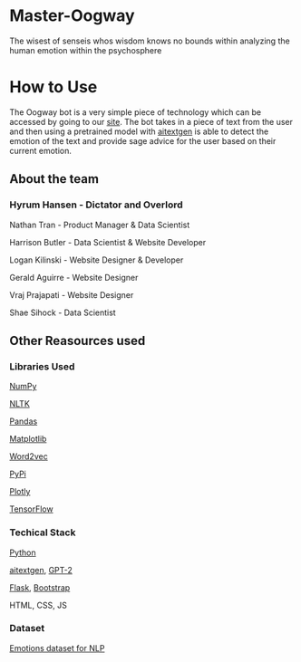 # Master-Oogway
The wisest of senseis whos wisdom knows no bounds within analyzing the human emotion within the psychosphere


# How to Use
The Oogway bot is a very simple piece of technology which can be accessed by going to our [site](https://cocalc19.ai-camp.dev/06032c1d-d4db-48d7-a50a-4df202337c6d/port/11420/index.html). 
The bot takes in a piece of text from the user and then using a pretrained model with [aitextgen](https://docs.aitextgen.io/) is able to detect the emotion of the text and provide sage advice for the user based on their current emotion. 


## About the team
### Hyrum Hansen - Dictator and Overlord

Nathan Tran - Product Manager & Data Scientist

Harrison Butler - Data Scientist & Website Developer

Logan Kilinski - Website Designer & Developer

Gerald Aguirre - Website Designer

Vraj Prajapati - Website Designer

Shae Sihock - Data Scientist



## Other Reasources used


### Libraries Used
[NumPy](https://numpy.org/)

[NLTK](https://www.nltk.org/)

[Pandas](https://pandas.pydata.org/)

[Matplotlib](https://matplotlib.org/)

[Word2vec](https://radimrehurek.com/gensim/models/word2vec.html)

[PyPi](https://pypi.org/)

[Plotly](https://plotly.com/python/)

[TensorFlow](tensorflow)

### Techical Stack
[Python](https://www.python.org/)

[aitextgen](https://docs.aitextgen.io/), [GPT-2](https://github.com/openai/gpt-2)

[Flask](https://flask.palletsprojects.com/en/2.1.x/), [Bootstrap](https://getbootstrap.com/)

HTML, CSS, JS



### Dataset
[Emotions dataset for NLP](https://www.kaggle.com/datasets/praveengovi/emotions-dataset-for-nlp)







